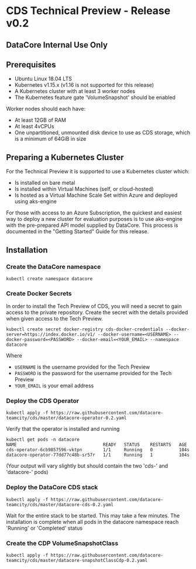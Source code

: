 # CDS Technical Preview - Release v0.2

## DataCore Internal Use Only

## Prerequisites

- Ubuntu Linux 18.04 LTS
- Kubernetes v1.15.x (v1.16 is not supported for this release)
- A Kubernetes cluster with at least 3 worker nodes
- The Kubernetes feature gate 'VolumeSnapshot' should be enabled

Worker nodes should each have:
 - At least 12GB of RAM
 - At least 4vCPUs
 - One unpartitioned, unmounted disk device to use as CDS storage, which is a minimum of 64GiB in size


## Preparing a Kubernetes Cluster

For the Technical Preview it is supported to use a Kubernetes cluster which:
- Is installed on bare metal
- Is installed within Virtual Machines (self, or cloud-hosted)
- Is hosted as a Virtual Machine Scale Set within Azure and deployed using aks-engine

For those with access to an Azure Subscription, the quickest and easiest way to deploy a new cluster for evaluation purposes is to use aks-engine with the pre-prepared API model supplied by DataCore.  This process is documented in the "Getting Started" Guide for this release.

## Installation

### Create the DataCore namespace

```
kubectl create namespace datacore
```

### Create Docker Secrets

In order to install the Tech Preview of CDS, you will need a secret to gain access to the private repository. Create the secret with the details provided when given access to the Tech Preview.

```
kubectl create secret docker-registry cds-docker-credentials --docker-server=https://index.docker.io/v1/ --docker-username=<USERNAME> --docker-password=<PASSWORD> --docker-email=<YOUR_EMAIL> --namespace datacore
```

Where
- `USERNAME`   is the username provided for the Tech Preview
- `PASSWORD`   is the password for the username provided for the Tech Preview
- `YOUR_EMAIL` is your email address

### Deploy the CDS Operator

```
kubectl apply -f https://raw.githubusercontent.com/datacore-teamcity/cds/master/datacore-operator-0.2.yaml
```

Verify that the operator is installed and running

```
kubectl get pods -n datacore
NAME                                 READY   STATUS    RESTARTS   AGE
cds-operator-6cb9857596-vktpn        1/1     Running   0          104s
datacore-operator-77dd77c48b-sr57r   1/1     Running   1          104s
```

(Your output will vary slightly but should contain the two 'cds-' and 'datacore-' pods)

### Deploy the DataCore CDS stack

```
kubectl apply -f https://raw.githubusercontent.com/datacore-teamcity/cds/master/datacore-cds-0.2.yaml
```

Wait for the entire stack to be started.  This may take a few minutes.
The installation is complete when all pods in the datacore namespace reach 'Running' or 'Completed' status


### Create the CDP VolumeSnapshotClass

```
kubectl apply -f https://raw.githubusercontent.com/datacore-teamcity/cds/master/datacore-snapshotClassCdp-0.2.yaml
```


